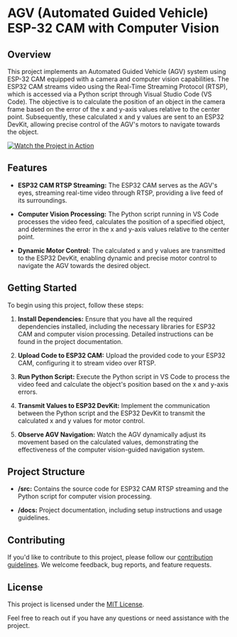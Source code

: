 # AGV (Automated Guided Vehicle) ESP-32 CAM with Computer Vision

## Overview

This project implements an Automated Guided Vehicle (AGV) system using ESP-32 CAM equipped with a camera and computer vision capabilities. The ESP32 CAM streams video using the Real-Time Streaming Protocol (RTSP), which is accessed via a Python script through Visual Studio Code (VS Code). The objective is to calculate the position of an object in the camera frame based on the error of the x and y-axis values relative to the center point. Subsequently, these calculated x and y values are sent to an ESP32 DevKit, allowing precise control of the AGV's motors to navigate towards the object.

[![Watch the Project in Action](https://img.youtube.com/vi/shZ0XA6sdwA/0.jpg)](https://youtu.be/shZ0XA6sdwA)

## Features

- **ESP32 CAM RTSP Streaming:** The ESP32 CAM serves as the AGV's eyes, streaming real-time video through RTSP, providing a live feed of its surroundings.

- **Computer Vision Processing:** The Python script running in VS Code processes the video feed, calculates the position of a specified object, and determines the error in the x and y-axis values relative to the center point.

- **Dynamic Motor Control:** The calculated x and y values are transmitted to the ESP32 DevKit, enabling dynamic and precise motor control to navigate the AGV towards the desired object.

## Getting Started

To begin using this project, follow these steps:

1. **Install Dependencies:** Ensure that you have all the required dependencies installed, including the necessary libraries for ESP32 CAM and computer vision processing. Detailed instructions can be found in the project documentation.

2. **Upload Code to ESP32 CAM:** Upload the provided code to your ESP32 CAM, configuring it to stream video over RTSP.

3. **Run Python Script:** Execute the Python script in VS Code to process the video feed and calculate the object's position based on the x and y-axis errors.

4. **Transmit Values to ESP32 DevKit:** Implement the communication between the Python script and the ESP32 DevKit to transmit the calculated x and y values for motor control.

5. **Observe AGV Navigation:** Watch the AGV dynamically adjust its movement based on the calculated values, demonstrating the effectiveness of the computer vision-guided navigation system.

## Project Structure

- **/src:** Contains the source code for ESP32 CAM RTSP streaming and the Python script for computer vision processing.

- **/docs:** Project documentation, including setup instructions and usage guidelines.

## Contributing

If you'd like to contribute to this project, please follow our [contribution guidelines](CONTRIBUTING.md). We welcome feedback, bug reports, and feature requests.

## License

This project is licensed under the [MIT License](LICENSE.md).

Feel free to reach out if you have any questions or need assistance with the project.
